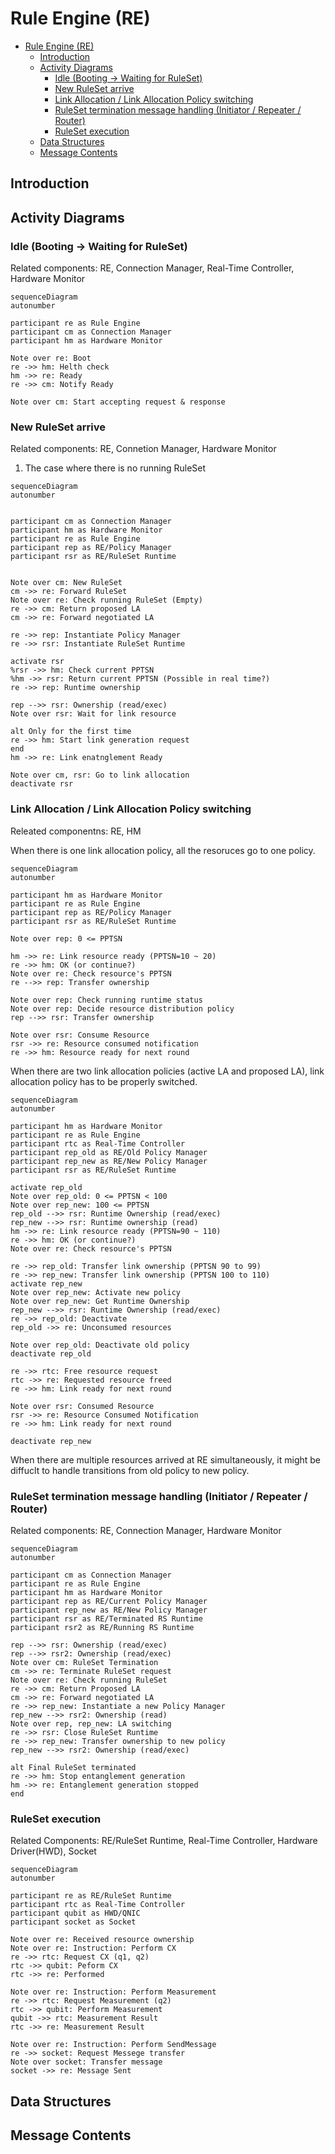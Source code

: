 # Rule Engine (RE)
- [Rule Engine (RE)](#rule-engine-re)
  - [Introduction](#introduction)
  - [Activity Diagrams](#activity-diagrams)
    - [Idle (Booting -\> Waiting for RuleSet)](#idle-booting---waiting-for-ruleset)
    - [New RuleSet arrive](#new-ruleset-arrive)
    - [Link Allocation / Link Allocation Policy switching](#link-allocation--link-allocation-policy-switching)
    - [RuleSet termination message handling (Initiator / Repeater / Router)](#ruleset-termination-message-handling-initiator--repeater--router)
    - [RuleSet execution](#ruleset-execution)
  - [Data Structures](#data-structures)
  - [Message Contents](#message-contents)

## Introduction

## Activity Diagrams

### Idle (Booting -> Waiting for RuleSet)
Related components: RE, Connection Manager, Real-Time Controller, Hardware Monitor

```mermaid
sequenceDiagram
autonumber

participant re as Rule Engine
participant cm as Connection Manager
participant hm as Hardware Monitor

Note over re: Boot
re ->> hm: Helth check
hm ->> re: Ready
re ->> cm: Notify Ready

Note over cm: Start accepting request & response
```

### New RuleSet arrive
Related components: RE, Connetion Manager, Hardware Monitor

1. The case where there is no running RuleSet
```mermaid
sequenceDiagram
autonumber


participant cm as Connection Manager
participant hm as Hardware Monitor
participant re as Rule Engine
participant rep as RE/Policy Manager
participant rsr as RE/RuleSet Runtime


Note over cm: New RuleSet
cm ->> re: Forward RuleSet
Note over re: Check running RuleSet (Empty)
re ->> cm: Return proposed LA
cm ->> re: Forward negotiated LA

re ->> rep: Instantiate Policy Manager
re ->> rsr: Instantiate RuleSet Runtime 

activate rsr
%rsr ->> hm: Check current PPTSN
%hm ->> rsr: Return current PPTSN (Possible in real time?)
re ->> rep: Runtime ownership

rep -->> rsr: Ownership (read/exec)
Note over rsr: Wait for link resource

alt Only for the first time 
re ->> hm: Start link generation request
end
hm ->> re: Link enatnglement Ready

Note over cm, rsr: Go to link allocation
deactivate rsr
```
 

### Link Allocation / Link Allocation Policy switching
Releated componentns: RE, HM

When there is one link allocation policy, all the resoruces go to one policy.
```mermaid
sequenceDiagram
autonumber

participant hm as Hardware Monitor
participant re as Rule Engine
participant rep as RE/Policy Manager
participant rsr as RE/RuleSet Runtime

Note over rep: 0 <= PPTSN

hm ->> re: Link resource ready (PPTSN=10 ~ 20)
re ->> hm: OK (or continue?)
Note over re: Check resource's PPTSN
re -->> rep: Transfer ownership

Note over rep: Check running runtime status
Note over rep: Decide resource distribution policy
rep -->> rsr: Transfer ownership

Note over rsr: Consume Resource
rsr ->> re: Resource consumed notification
re ->> hm: Resource ready for next round
```

When there are two link allocation policies (active LA and proposed LA), link allocation policy has to be properly switched.


```mermaid
sequenceDiagram
autonumber

participant hm as Hardware Monitor
participant re as Rule Engine
participant rtc as Real-Time Controller
participant rep_old as RE/Old Policy Manager
participant rep_new as RE/New Policy Manager
participant rsr as RE/RuleSet Runtime

activate rep_old
Note over rep_old: 0 <= PPTSN < 100
Note over rep_new: 100 <= PPTSN
rep_old -->> rsr: Runtime Ownership (read/exec)
rep_new -->> rsr: Runtime ownership (read)
hm ->> re: Link resource ready (PPTSN=90 ~ 110)
re ->> hm: OK (or continue?)
Note over re: Check resource's PPTSN

re ->> rep_old: Transfer link ownership (PPTSN 90 to 99)
re ->> rep_new: Transfer link ownership (PPTSN 100 to 110)
activate rep_new
Note over rep_new: Activate new policy
Note over rep_new: Get Runtime Ownership
rep_new -->> rsr: Runtime Ownership (read/exec)
re ->> rep_old: Deactivate 
rep_old ->> re: Unconsumed resources

Note over rep_old: Deactivate old policy
deactivate rep_old

re ->> rtc: Free resource request
rtc ->> re: Requested resource freed 
re ->> hm: Link ready for next round

Note over rsr: Consumed Resource
rsr ->> re: Resource Consumed Notification
re ->> hm: Link ready for next round

deactivate rep_new
```

When there are multiple resources arrived at RE simultaneously, it might be diffuclt to handle transitions from old policy to new policy.


### RuleSet termination message handling (Initiator / Repeater / Router)
Related components: RE, Connection Manager, Hardware Monitor

```mermaid
sequenceDiagram
autonumber

participant cm as Connection Manager
participant re as Rule Engine
participant hm as Hardware Monitor
participant rep as RE/Current Policy Manager
participant rep_new as RE/New Policy Manager
participant rsr as RE/Terminated RS Runtime
participant rsr2 as RE/Running RS Runtime

rep -->> rsr: Ownership (read/exec)
rep -->> rsr2: Ownership (read/exec)
Note over cm: RuleSet Termination
cm ->> re: Terminate RuleSet request
Note over re: Check running RuleSet
re ->> cm: Return Proposed LA
cm ->> re: Forward negotiated LA
re ->> rep_new: Instantiate a new Policy Manager
rep_new -->> rsr2: Ownership (read)
Note over rep, rep_new: LA switching
re ->> rsr: Close RuleSet Runtime
re ->> rep_new: Transfer ownership to new policy
rep_new -->> rsr2: Ownership (read/exec)

alt Final RuleSet terminated
re ->> hm: Stop entanglement generation
hm ->> re: Entanglement generation stopped
end
```


### RuleSet execution
Related Components: RE/RuleSet Runtime, Real-Time Controller, Hardware Driver(HWD), Socket

```mermaid
sequenceDiagram
autonumber

participant re as RE/RuleSet Runtime
participant rtc as Real-Time Controller
participant qubit as HWD/QNIC
participant socket as Socket

Note over re: Received resource ownership
Note over re: Instruction: Perform CX
re ->> rtc: Request CX (q1, q2)
rtc ->> qubit: Peform CX
rtc ->> re: Performed

Note over re: Instruction: Perform Measurement
re ->> rtc: Request Measurement (q2)
rtc ->> qubit: Perform Measurement
qubit ->> rtc: Measurement Result
rtc ->> re: Measurement Result

Note over re: Instruction: Perform SendMessage
re ->> socket: Request Messege transfer
Note over socket: Transfer message
socket ->> re: Message Sent
```

## Data Structures


## Message Contents
